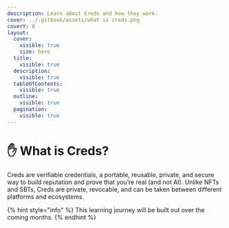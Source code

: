 ```yaml
---
description: Learn about Creds and how they work.
cover: ../.gitbook/assets/what is creds.png
coverY: 0
layout:
  cover:
    visible: true
    size: hero
  title:
    visible: true
  description:
    visible: true
  tableOfContents:
    visible: true
  outline:
    visible: true
  pagination:
    visible: true
---
```


# ✋ What is Creds?

Creds are verifiable credentials, a portable, reusable, private, and secure way to build reputation and prove that you’re real (and not AI). Unlike NFTs and SBTs, Creds are private, revocable, and can be taken between different platforms and ecosystems.

{% hint style="info" %}
This learning journey will be built out over the coming months.
{% endhint %}
